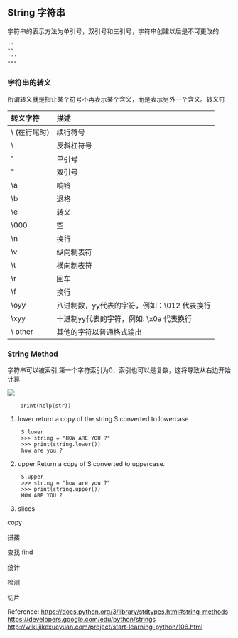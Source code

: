 ## String 字符串 

字符串的表示方法为单引号，双引号和三引号，字符串创建以后是不可更改的. 


    ''
    ""
    '''
    """
    

### 字符串的转义

所谓转义就是指让某个符号不再表示某个含义，而是表示另外一个含义。转义符



转义字符 | 描述 |
:-------|:-------|
 \ (在行尾时)|续行符号|
  \\  |反斜杠符号 |
 \'| 单引号|
 \" | 双引号|
 \a | 响铃 |
 \b | 退格 |
 \e | 转义 |
 \000 | 空 |
  \n | 换行 |
  \v | 纵向制表符 |
  \t | 横向制表符 |
  \r | 回车 |
  \f | 换行 |
  \oyy |   八进制数，yy代表的字符，例如：\012 代表换行 |
  \xyy | 十进制yy代表的字符，例如: \x0a 代表换行 |
  \ other | 其他的字符以普通格式输出 |


### String Method 

字符串可以被索引,第一个字符索引为0，索引也可以是复数，这将导致从右边开始计算

   ![](https://raw.githubusercontent.com/mklsw/python-learning/master/String/string_slices.png)


        print(help(str))
        
1. lower return a copy of the string S converted to lowercase

        S.lower 
        >>> string = "HOW ARE YOU ?"
        >>> print(string.lower())
        how are you ?
      
2. upper Return a copy of S converted to uppercase.

        S.upper
        >>> string = "how are you ?"
        >>> print(string.upper())
        HOW ARE YOU ?
        
        

3. slices 



copy

拼接

查找 find

统计

检测

切片


Reference:
https://docs.python.org/3/library/stdtypes.html#string-methods
https://developers.google.com/edu/python/strings
http://wiki.jikexueyuan.com/project/start-learning-python/106.html 
